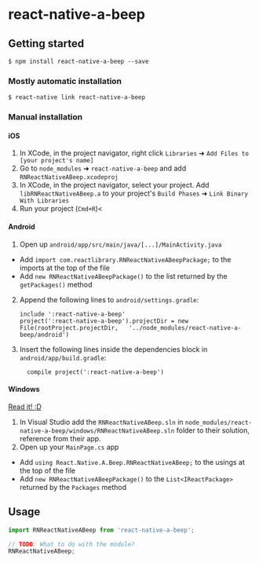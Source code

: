 
# react-native-a-beep

## Getting started

`$ npm install react-native-a-beep --save`

### Mostly automatic installation

`$ react-native link react-native-a-beep`

### Manual installation


#### iOS

1. In XCode, in the project navigator, right click `Libraries` ➜ `Add Files to [your project's name]`
2. Go to `node_modules` ➜ `react-native-a-beep` and add `RNReactNativeABeep.xcodeproj`
3. In XCode, in the project navigator, select your project. Add `libRNReactNativeABeep.a` to your project's `Build Phases` ➜ `Link Binary With Libraries`
4. Run your project (`Cmd+R`)<

#### Android

1. Open up `android/app/src/main/java/[...]/MainActivity.java`
  - Add `import com.reactlibrary.RNReactNativeABeepPackage;` to the imports at the top of the file
  - Add `new RNReactNativeABeepPackage()` to the list returned by the `getPackages()` method
2. Append the following lines to `android/settings.gradle`:
  	```
  	include ':react-native-a-beep'
  	project(':react-native-a-beep').projectDir = new File(rootProject.projectDir, 	'../node_modules/react-native-a-beep/android')
  	```
3. Insert the following lines inside the dependencies block in `android/app/build.gradle`:
  	```
      compile project(':react-native-a-beep')
  	```

#### Windows
[Read it! :D](https://github.com/ReactWindows/react-native)

1. In Visual Studio add the `RNReactNativeABeep.sln` in `node_modules/react-native-a-beep/windows/RNReactNativeABeep.sln` folder to their solution, reference from their app.
2. Open up your `MainPage.cs` app
  - Add `using React.Native.A.Beep.RNReactNativeABeep;` to the usings at the top of the file
  - Add `new RNReactNativeABeepPackage()` to the `List<IReactPackage>` returned by the `Packages` method


## Usage
```javascript
import RNReactNativeABeep from 'react-native-a-beep';

// TODO: What to do with the module?
RNReactNativeABeep;
```
  